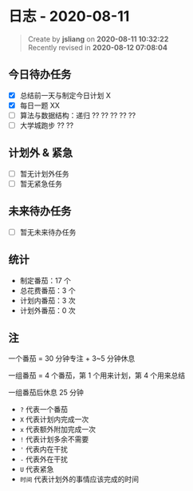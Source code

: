 日志 - 2020-08-11
===

> Create by **jsliang** on **2020-08-11 10:32:22**  
> Recently revised in **2020-08-12 07:08:04**

## 今日待办任务

* [x] 总结前一天与制定今日计划 X
* [x] 每日一题 XX
* [ ] 算法与数据结构：递归 ?? ?? ?? ?? ??
* [ ] 大学城跑步 ?? ??

## 计划外 & 紧急

* [ ] 暂无计划外任务
* [ ] 暂无紧急任务

## 未来待办任务

* [ ] 暂无未来待办任务

## 统计

* 制定番茄：17 个
* 总花费番茄：3 个
* 计划内番茄：3 次
* 计划外番茄：0 次

## 注

一个番茄 = 30 分钟专注 + 3~5 分钟休息

一组番茄 = 4 个番茄，第 1 个用来计划，第 4 个用来总结

一组番茄后休息 25 分钟

* `?` 代表一个番茄
* `X` 代表计划内完成一次
* `x` 代表额外附加完成一次
* `!` 代表计划多余不需要
* `'` 代表内在干扰
* `-` 代表外在干扰
* `U` 代表紧急
* `时间` 代表计划外的事情应该完成的时间
